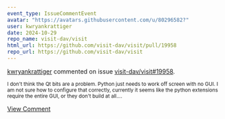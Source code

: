 ```yaml
---
event_type: IssueCommentEvent
avatar: "https://avatars.githubusercontent.com/u/80296582?"
user: kwryankrattiger
date: 2024-10-29
repo_name: visit-dav/visit
html_url: https://github.com/visit-dav/visit/pull/19958
repo_url: https://github.com/visit-dav/visit
---
```


<a href='https://github.com/kwryankrattiger' target='_blank'>kwryankrattiger</a> commented on issue <a href='https://github.com/visit-dav/visit/pull/19958' target='_blank'>visit-dav/visit#19958</a>.

<small>I don't think the Qt bits are a problem. Python just needs to work off screen with no GUI. I am not sure how to configure that correctly, currently it seems like the python extensions require the entire GUI, or they don't build at all....</small>

<a href='https://github.com/visit-dav/visit/pull/19958' target='_blank'>View Comment</a>